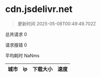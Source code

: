 
  # cdn.jsdelivr.net

  > 更新时间 2025-05-08T00:49:49.702Z
  
  总共请求 0

  请求报错 0

  平均耗时 NaNms

|城市|ip|下载大小|速度|
|-----|----------|---|---|

  